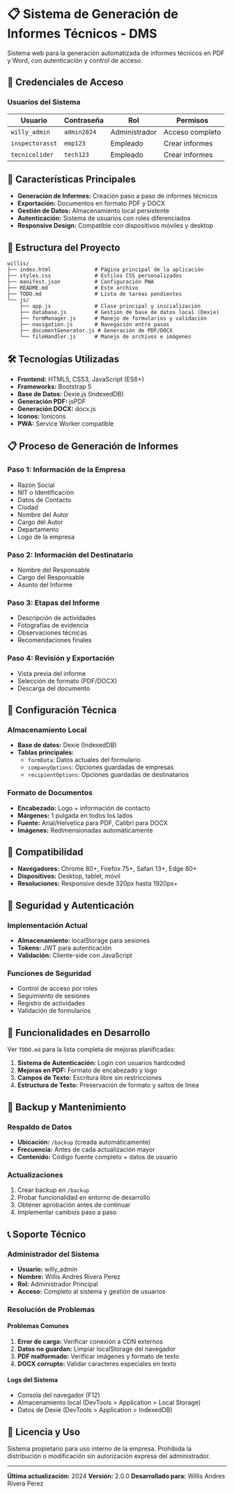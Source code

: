 # 📋 Sistema de Generación de Informes Técnicos - DMS

Sistema web para la generación automatizada de informes técnicos en PDF y Word, con autenticación y control de acceso.

## 🔐 Credenciales de Acceso

### Usuarios del Sistema

| Usuario         | Contraseña  | Rol           | Permisos        |
| --------------- | ----------- | ------------- | --------------- |
| `willy_admin`   | `admin2024` | Administrador | Acceso completo |
| `inspectorasst` | `emp123`    | Empleado      | Crear informes  |
| `tecnicolider`  | `tech123`   | Empleado      | Crear informes  |

## 🚀 Características Principales

- **Generación de Informes:** Creación paso a paso de informes técnicos
- **Exportación:** Documentos en formato PDF y DOCX
- **Gestión de Datos:** Almacenamiento local persistente
- **Autenticación:** Sistema de usuarios con roles diferenciados
- **Responsive Design:** Compatible con dispositivos móviles y desktop

## 📁 Estructura del Proyecto

```
willis/
├── index.html              # Página principal de la aplicación
├── styles.css              # Estilos CSS personalizados
├── manifest.json           # Configuración PWA
├── README.md               # Este archivo
├── TODO.md                 # Lista de tareas pendientes
└── js/
    ├── app.js              # Clase principal y inicialización
    ├── database.js         # Gestión de base de datos local (Dexie)
    ├── formManager.js      # Manejo de formularios y validación
    ├── navigation.js       # Navegación entre pasos
    ├── documentGenerator.js # Generación de PDF/DOCX
    └── fileHandler.js      # Manejo de archivos e imágenes
```

## 🛠️ Tecnologías Utilizadas

- **Frontend:** HTML5, CSS3, JavaScript (ES6+)
- **Frameworks:** Bootstrap 5
- **Base de Datos:** Dexie.js (IndexedDB)
- **Generación PDF:** jsPDF
- **Generación DOCX:** docx.js
- **Iconos:** Ionicons
- **PWA:** Service Worker compatible

## 📋 Proceso de Generación de Informes

### Paso 1: Información de la Empresa

- Razón Social
- NIT o Identificación
- Datos de Contacto
- Ciudad
- Nombre del Autor
- Cargo del Autor
- Departamento
- Logo de la empresa

### Paso 2: Información del Destinatario

- Nombre del Responsable
- Cargo del Responsable
- Asunto del Informe

### Paso 3: Etapas del Informe

- Descripción de actividades
- Fotografías de evidencia
- Observaciones técnicas
- Recomendaciones finales

### Paso 4: Revisión y Exportación

- Vista previa del informe
- Selección de formato (PDF/DOCX)
- Descarga del documento

## 🔧 Configuración Técnica

### Almacenamiento Local

- **Base de datos:** Dexie (IndexedDB)
- **Tablas principales:**
  - `formData`: Datos actuales del formulario
  - `companyOptions`: Opciones guardadas de empresas
  - `recipientOptions`: Opciones guardadas de destinatarios

### Formato de Documentos

- **Encabezado:** Logo + información de contacto
- **Márgenes:** 1 pulgada en todos los lados
- **Fuente:** Arial/Helvetica para PDF, Calibri para DOCX
- **Imágenes:** Redimensionadas automáticamente

## 📱 Compatibilidad

- **Navegadores:** Chrome 80+, Firefox 75+, Safari 13+, Edge 80+
- **Dispositivos:** Desktop, tablet, móvil
- **Resoluciones:** Responsive desde 320px hasta 1920px+

## 🔐 Seguridad y Autenticación

### Implementación Actual

- **Almacenamiento:** localStorage para sesiones
- **Tokens:** JWT para autenticación
- **Validación:** Cliente-side con JavaScript

### Funciones de Seguridad

- Control de acceso por roles
- Seguimiento de sesiones
- Registro de actividades
- Validación de formularios

## 🚧 Funcionalidades en Desarrollo

Ver `TODO.md` para la lista completa de mejoras planificadas:

1. **Sistema de Autenticación:** Login con usuarios hardcoded
2. **Mejoras en PDF:** Formato de encabezado y logo
3. **Campos de Texto:** Escritura libre sin restricciones
4. **Estructura de Texto:** Preservación de formato y saltos de línea

## 🔄 Backup y Mantenimiento

### Respaldo de Datos

- **Ubicación:** `/backup` (creada automáticamente)
- **Frecuencia:** Antes de cada actualización mayor
- **Contenido:** Código fuente completo + datos de usuario

### Actualizaciones

1. Crear backup en `/backup`
2. Probar funcionalidad en entorno de desarrollo
3. Obtener aprobación antes de continuar
4. Implementar cambios paso a paso

## 📞 Soporte Técnico

### Administrador del Sistema

- **Usuario:** willy_admin
- **Nombre:** Willis Andres Rivera Perez
- **Rol:** Administrador Principal
- **Acceso:** Completo al sistema y gestión de usuarios

### Resolución de Problemas

#### Problemas Comunes

1. **Error de carga:** Verificar conexión a CDN externos
2. **Datos no guardan:** Limpiar localStorage del navegador
3. **PDF malformado:** Verificar imágenes y formato de texto
4. **DOCX corrupto:** Validar caracteres especiales en texto

#### Logs del Sistema

- Consola del navegador (F12)
- Almacenamiento local (DevTools > Application > Local Storage)
- Datos de Dexie (DevTools > Application > IndexedDB)

## 📄 Licencia y Uso

Sistema propietario para uso interno de la empresa. Prohibida la distribución o modificación sin autorización expresa del administrador.

---

**Última actualización:** 2024
**Versión:** 2.0.0
**Desarrollado para:** Willis Andres Rivera Perez
